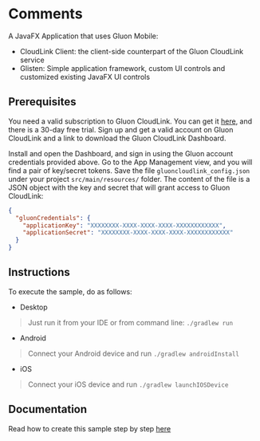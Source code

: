 
Comments
========

 A JavaFX Application that uses Gluon Mobile: 

 - CloudLink Client: the client-side counterpart of the Gluon CloudLink service 
 - Glisten: Simple application framework, custom UI controls and customized existing JavaFX UI controls

Prerequisites
-------------

You need a valid subscription to Gluon CloudLink. You can get it [here](http://gluonhq.com/products/cloudlink/buy/), and 
there is a 30-day free trial. Sign up and get a valid account on Gluon CloudLink and a link to download the Gluon CloudLink 
Dashboard. 

Install and open the Dashboard, and sign in using the Gluon account credentials provided above. Go to the App Management view, and you will 
find a pair of key/secret tokens. Save the file `gluoncloudlink_config.json` under your project 
`src/main/resources/` folder. The content of the file is a JSON object with the key and secret that will grant access
to Gluon CloudLink:

```json
{
  "gluonCredentials": {
    "applicationKey": "XXXXXXXX-XXXX-XXXX-XXXX-XXXXXXXXXXXX",
    "applicationSecret": "XXXXXXXX-XXXX-XXXX-XXXX-XXXXXXXXXXXX"
  }
}
```

Instructions
-----------------
To execute the sample, do as follows:

* Desktop
> Just run it from your IDE or from command line: `./gradlew run`
* Android
> Connect your Android device and run `./gradlew androidInstall`
* iOS
> Connect your iOS device and run `./gradlew launchIOSDevice`

Documentation
-------------

Read how to create this sample step by step [here](http://docs.gluonhq.com/samples/comments/)
